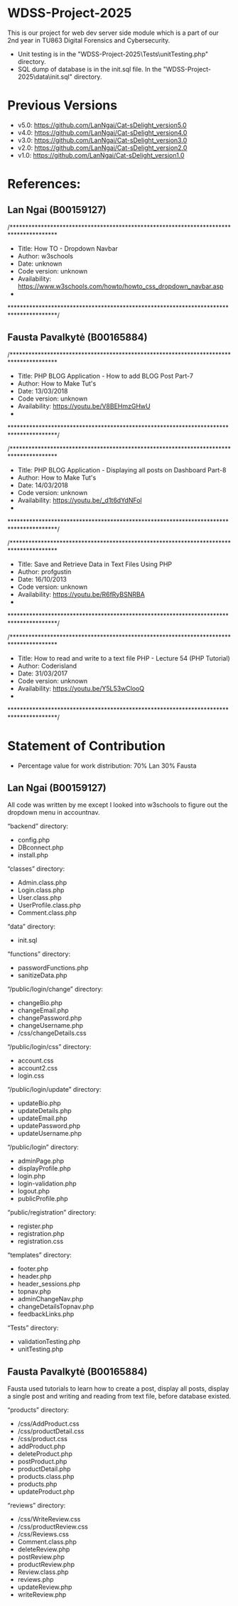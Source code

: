 # WDSS-Project-2025
This is our project for web dev server side module which is a part of our  2nd year in TU863 Digital Forensics and Cybersecurity.

- Unit testing is in the "WDSS-Project-2025\Tests\unitTesting.php" directory. 
- SQL dump of database is in the init.sql file. In the "WDSS-Project-2025\data\init.sql" directory.

# Previous Versions
- v5.0: https://github.com/LanNgai/Cat-sDelight_version5.0
- v4.0: https://github.com/LanNgai/Cat-sDelight_version4.0
- v3.0: https://github.com/LanNgai/Cat-sDelight_version3.0
- v2.0: https://github.com/LanNgai/Cat-sDelight_version2.0
- v1.0: https://github.com/LanNgai/Cat-sDelight_version1.0

# References: 
## Lan Ngai (B00159127)
/***************************************************************************************
*    Title: How TO - Dropdown Navbar
*    Author: w3schools
*    Date: unknown
*    Code version: unknown
*    Availability: https://www.w3schools.com/howto/howto_css_dropdown_navbar.asp
*
***************************************************************************************/

## Fausta Pavalkytė (B00165884)
/***************************************************************************************
*    Title: PHP BLOG Application - How to add BLOG Post Part-7
*    Author: How to Make Tut's
*    Date: 13/03/2018
*    Code version: unknown
*    Availability: https://youtu.be/V8BEHmzGHwU
*
***************************************************************************************/

/***************************************************************************************
*    Title: PHP BLOG Application - Displaying all posts on Dashboard Part-8
*    Author: How to Make Tut's
*    Date: 14/03/2018
*    Code version: unknown
*    Availability: https://youtu.be/_d1t6dYdNFol
*
***************************************************************************************/

/***************************************************************************************
*    Title: Save and Retrieve Data in Text Files Using PHP
*    Author: profgustin
*    Date: 16/10/2013
*    Code version: unknown
*    Availability: https://youtu.be/R6fRyBSNRBA
*
***************************************************************************************/

/***************************************************************************************
*    Title: How to read and write to a text file PHP - Lecture 54 (PHP Tutorial)
*    Author: Coderisland
*    Date: 31/03/2017
*    Code version: unknown
*    Availability: https://youtu.be/Y5L53wClooQ
*
***************************************************************************************/


# Statement of Contribution

- Percentage value for work distribution: 70% Lan 30% Fausta

## Lan Ngai (B00159127)
All code was written by me except I looked into w3schools to figure out the dropdown menu in accountnav.

“backend” directory:
-	config.php
-	DBconnect.php
-	install.php

“classes” directory:
-	Admin.class.php
-	Login.class.php
-	User.class.php
-	UserProfile.class.php
-	Comment.class.php

“data” directory:
-	init.sql

“functions” directory:
-	passwordFunctions.php
-	sanitizeData.php

“/public/Iogin/change” directory:
-	changeBio.php
-	changeEmail.php
-	changePassword.php
-	changeUsername.php
-	/css/changeDetails.css

“/public/login/css” directory:
-	account.css
-	account2.css
-	login.css

“/public/login/update” directory:
-	updateBio.php
-	updateDetails.php
-	updateEmail.php
-	updatePassword.php
-	updateUsername.php

“/public/login” directory:
-	adminPage.php
-	displayProfile.php
-	login.php
-	login-validation.php
-	logout.php
-	publicProfile.php

“public/registration” directory:
-	register.php
-	registration.php
-	registration.css

“templates” directory:
-	footer.php
-	header.php
-	header_sessions.php
-	topnav.php
-	adminChangeNav.php
-	changeDetailsTopnav.php
-	feedbackLinks.php

“Tests” directory:
-	validationTesting.php
-	unitTesting.php

## Fausta Pavalkytė (B00165884)
Fausta used tutorials to learn how to create a post, display all posts, display a single post and writing and reading from text file, before database existed.

“products” directory:
-	/css/AddProduct.css
-	/css/productDetail.css
-	/css/product.css
-	addProduct.php
-	deleteProduct.php
-	postProduct.php
-	productDetail.php
-	products.class.php
-	products.php
-	updateProduct.php

“reviews” directory:
-	/css/WriteReview.css
-	/css/productReview.css
-	/css/Reviews.css
-	Comment.class.php
-	deleteReview.php
-	postReview.php
-	productReview.php
-	Review.class.php
-	reviews.php
-	updateReview.php
-	writeReview.php